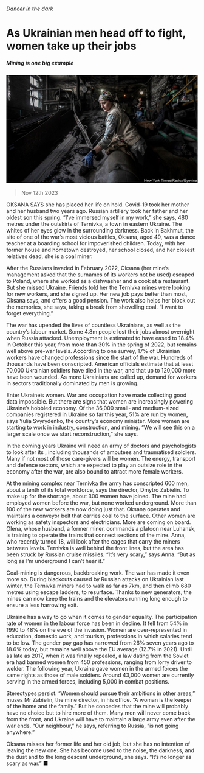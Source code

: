 ###### Dancer in the dark

# As Ukrainian men head off to fight, women take up their jobs 

##### Mining is one big example 

![image](images/20231111_EUP508.jpg) 

> Nov 12th 2023 

OKSANA SAYS she has placed her life on hold. Covid-19 took her mother and her husband two years ago. Russian artillery took her father and her oldest son this spring. “I’ve immersed myself in my work,” she says, 480 metres under the outskirts of Ternivka, a town in eastern Ukraine. The whites of her eyes glow in the surrounding darkness. Back in Bakhmut, the site of one of the war’s most vicious battles, Oksana, aged 49, was a dance teacher at a boarding school for impoverished children. Today, with her former house and hometown destroyed, her school closed, and her closest relatives dead, she is a coal miner. 

After the Russians invaded in February 2022, Oksana (her mine’s management asked that the surnames of its workers not be used) escaped to Poland, where she worked as a dishwasher and a cook at a restaurant. But she missed Ukraine. Friends told her the Ternivka mines were looking for new workers, and she signed up. Her new job pays better than most, Oksana says, and offers a good pension. The work also helps her block out the memories, she says, taking a break from shovelling coal. “I want to forget everything.”


The war has upended the lives of countless Ukrainians, as well as the country’s labour market. Some 4.8m people lost their jobs almost overnight when Russia attacked. Unemployment is estimated to have eased to 18.4% in October this year, from more than 30% in the spring of 2022, but remains well above pre-war levels. According to one survey, 17% of Ukrainian workers have changed professions since the start of the war. Hundreds of thousands have been conscripted. American officials estimate that at least 70,000 Ukrainian soldiers have died in the war, and that up to 120,000 more have been wounded. As more Ukrainians are called up, demand for workers in sectors traditionally dominated by men is growing.

Enter Ukraine’s women. War and occupation have made collecting good data impossible. But there are signs that women are increasingly powering Ukraine’s hobbled economy. Of the 36,000 small- and medium-sized companies registered in Ukraine so far this year, 51% are run by women, says Yulia Svyrydenko, the country’s economy minister. More women are starting to work in industry, construction, and mining. “We will see this on a larger scale once we start reconstruction,” she says.

In the coming years Ukraine will need an army of doctors and psychologists to look after its , including thousands of amputees and traumatised soldiers. Many if not most of those care-givers will be women. The energy, transport and defence sectors, which are expected to play an outsize role in the economy after the war, are also bound to attract more female workers.

At the mining complex near Ternivka the army has conscripted 600 men, about a tenth of its total workforce, says the director, Dmytro Zabielin. To make up for the shortage, about 300 women have joined. The mine had employed women before the war, but none worked underground. More than 100 of the new workers are now doing just that. Oksana operates and maintains a conveyor belt that carries coal to the surface. Other women are working as safety inspectors and electricians. More are coming on board. Olena, whose husband, a former miner, commands a platoon near Luhansk, is training to operate the trains that connect sections of the mine. Anna, who recently turned 18, will look after the cages that carry the miners between levels. Ternivka is well behind the front lines, but the area has been struck by Russian cruise missiles. “It’s very scary,” says Anna. “But as long as I’m underground I can’t hear it.”

Coal-mining is dangerous, backbreaking work. The war has made it even more so. During blackouts caused by Russian attacks on Ukrainian  last winter, the Ternivka miners had to walk as far as 7km, and then climb 680 metres using escape ladders, to resurface. Thanks to new generators, the mines can now keep the trains and the elevators running long enough to ensure a less harrowing exit. 

Ukraine has a way to go when it comes to gender equality. The participation rate of women in the labour force has been in decline. It fell from 54% in 1990 to 48% on the eve of the invasion. Women are over-represented in education, domestic work, and tourism, professions in which salaries tend to be low. The gender pay gap has narrowed from 26% seven years ago to 18.6% today, but remains well above the EU average (12.7% in 2021). Until as late as 2017, when it was finally repealed, a law dating from the Soviet era had banned women from 450 professions, ranging from lorry driver to welder. The following year, Ukraine gave women in the armed forces the same rights as those of male soldiers. Around 43,000 women are currently serving in the armed forces, including 5,000 in combat positions. 

Stereotypes persist. “Women should pursue their ambitions in other areas,” muses Mr Zabielin, the mine director, in his office. “A woman is the keeper of the home and the family.” But he concedes that the mine will probably have no choice but to hire more of them. Many men will never come back from the front, and Ukraine will have to maintain a large army even after the war ends. “Our neighbour,” he says, referring to Russia, “is not going anywhere.” 

Oksana misses her former life and her old job, but she has no intention of leaving the new one. She has become used to the noise, the darkness, and the dust and to the long descent underground, she says. “It’s no longer as scary as war.” ■

